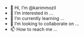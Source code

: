- 👋 Hi, I’m @karimmozil
- 👀 I’m interested in ...
- 🌱 I’m currently learning ...
- 💞️ I’m looking to collaborate on ...
- 📫 How to reach me ...

<!---
karimmozil/karimmozil is a ✨ special ✨ repository because its `README.md` (this file) appears on your GitHub profile.
You can click the Preview link to take a look at your changes.
--->
